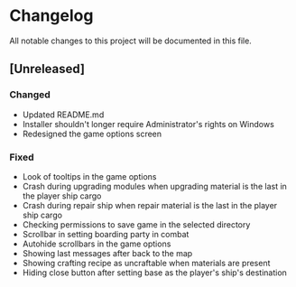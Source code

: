 # Changelog
All notable changes to this project will be documented in this file.

## [Unreleased]

### Changed
- Updated README.md
- Installer shouldn't longer require Administrator's rights on Windows
- Redesigned the game options screen

### Fixed
- Look of tooltips in the game options
- Crash during upgrading modules when upgrading material is the last in the
  player ship cargo
- Crash during repair ship when repair material is the last in the player
  ship cargo
- Checking permissions to save game in the selected directory
- Scrollbar in setting boarding party in combat
- Autohide scrollbars in the game options
- Showing last messages after back to the map
- Showing crafting recipe as uncraftable when materials are present
- Hiding close button after setting base as the player's ship's destination
